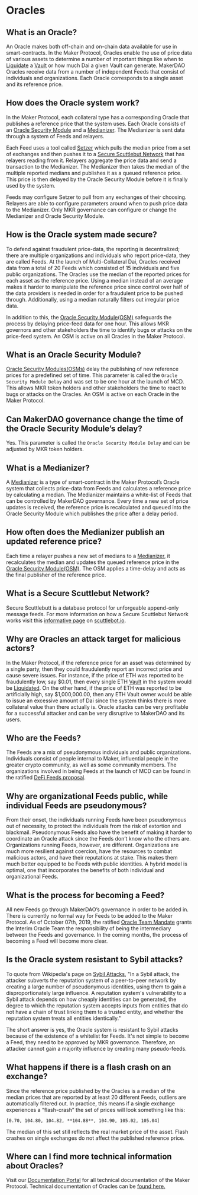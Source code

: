 # Oracles

## What is an Oracle?

An Oracle makes both off-chain and on-chain data available for use in smart-contracts. In the Maker Protocol, Oracles enable the use of price data of various assets to determine a number of important things like when to [Liquidate](liquidation.md) a [Vault](vault.md) or how much Dai a given Vault can generate. MakerDAO Oracles receive data from a number of independent Feeds that consist of individuals and organizations. Each Oracle corresponds to a single asset and its reference price.

## How does the Oracle system work?

In the Maker Protocol, each collateral type has a corresponding Oracle that publishes a reference price that the system uses. Each Oracle consists of an [Oracle Security Module](https://docs.makerdao.com/smart-contract-modules/oracle-module/oracle-security-module-osm-detailed-documentation) and a [Medianizer](https://docs.makerdao.com/smart-contract-modules/oracle-module/median-detailed-documentation). The Medianizer is sent data through a system of Feeds and relayers.

Each Feed uses a tool called [Setzer](https://github.com/makerdao/setzer-mcd) which pulls the median price from a set of exchanges and then pushes it to a [Secure Scuttlebut Network](https://scuttlebot.io/more/protocols/secure-scuttlebutt.html) that has relayers reading from it. Relayers aggregate the price data and send a transaction to the Medianizer. The Medianizer then takes the median of the multiple reported medians and publishes it as a queued reference price. This price is then delayed by the Oracle Security Module before it is finally used by the system.

Feeds may configure Setzer to pull from any exchanges of their choosing. Relayers are able to configure parameters around when to push price data to the Medianizer. Only MKR governance can configure or change the Medianizer and Oracle Security Module.

## How is the Oracle system made secure?

To defend against fraudulent price-data, the reporting is decentralized; there are multiple organizations and individuals who report price-data, they are called Feeds. At the launch of Multi-Collateral Dai, Oracles received data from a total of 20 Feeds which consisted of 15 individuals and five public organizations. The Oracles use the median of the reported prices for each asset as the reference price. Using a median instead of an average makes it harder to manipulate the reference price since control over half of the data providers is needed in order for a fraudulent price to be pushed through. Additionally, using a median naturally filters out irregular price data.

In addition to this, the [Oracle Security Module(OSM)](https://docs.makerdao.com/smart-contract-modules/oracle-module/oracle-security-module-osm-detailed-documentation) safeguards the process by delaying price-feed data for one hour. This allows MKR governors and other stakeholders the time to identify bugs or attacks on the price-feed system. An OSM is active on all Oracles in the Maker Protocol.

## What is an Oracle Security Module?

[Oracle Security Modules(OSMs)](https://docs.makerdao.com/smart-contract-modules/oracle-module/oracle-security-module-osm-detailed-documentation) delay the publishing of new reference prices for a predefined set of time. This parameter is called the `Oracle Security Module Delay` and was set to be one hour at the launch of MCD. This allows MKR token holders and other stakeholders the time to react to bugs or attacks on the Oracles. An OSM is active on each Oracle in the Maker Protocol.

## Can MakerDAO governance change the time of the Oracle Security Module’s delay?

Yes. This parameter is called the `Oracle Security Module Delay` and can be adjusted by MKR token holders.

## What is a Medianizer?

A [Medianizer](https://docs.makerdao.com/smart-contract-modules/oracle-module/median-detailed-documentation) is a type of smart-contract in the Maker Protocol’s Oracle system that collects price-data from Feeds and calculates a reference price by calculating a median. The Medianizer maintains a white-list of Feeds that can be controlled by MakerDAO governance. Every time a new set of price updates is received, the reference price is recalculated and queued into the Oracle Security Module which publishes the price after a delay period.

## How often does the Medianizer publish an updated reference price?

Each time a relayer pushes a new set of medians to a [Medianizer](https://docs.makerdao.com/smart-contract-modules/oracle-module/median-detailed-documentation), it recalculates the median and updates the queued reference price in the [Oracle Security Module(OSM)](https://docs.makerdao.com/smart-contract-modules/oracle-module/oracle-security-module-osm-detailed-documentation). The OSM applies a time-delay and acts as the final publisher of the reference price.

## What is a Secure Scuttlebut Network?

Secure Scuttlebutt is a database protocol for unforgeable append-only message feeds. For more information on how a Secure Scuttlebut Network works visit this [informative page](https://scuttlebot.io/more/protocols/secure-scuttlebutt.html) on [scuttlebot.io](https://scuttlebot.io/).

## Why are Oracles an attack target for malicious actors?

In the Maker Protocol, if the reference price for an asset was determined by a single party, then they could fraudulently report an incorrect price and cause severe issues. For instance, if the price of ETH was reported to be fraudulently low, say $0.01, then every single ETH [Vault](vault.md) in the system would be [Liquidated](liquidation.md). On the other hand, if the price of ETH was reported to be artificially high, say $1,000,000.00, then any ETH Vault owner would be able to issue an excessive amount of Dai since the system thinks there is more collateral value than there actually is. Oracle attacks can be very profitable for a successful attacker and can be very disruptive to MakerDAO and its users.

## Who are the Feeds?

The Feeds are a mix of pseudonymous individuals and public organizations. Individuals consist of people internal to Maker, influential people in the greater crypto community, as well as some community members. The organizations involved in being Feeds at the launch of MCD can be found in the ratified [DeFi Feeds proposal](https://vote.makerdao.com/polling-proposal/qmpem83sxjjwe1jvn2csdtetn4r3j95ejuzpbmtxef4lu5).

## Why are organizational Feeds public, while individual Feeds are pseudonymous?

From their onset, the individuals running Feeds have been pseudonymous out of necessity, to protect the individuals from the risk of extortion and blackmail. Pseudonymous Feeds also have the benefit of making it harder to coordinate an Oracle attack since the Feeds don’t know who the others are. Organizations running Feeds, however, are different. Organizations are much more resilient against coercion, have the resources to combat malicious actors, and have their reputations at stake. This makes them much better equipped to be Feeds with public identities. A hybrid model is optimal, one that incorporates the benefits of both individual and organizational Feeds.

## What is the process for becoming a Feed?

All new Feeds go through MakerDAO’s governance in order to be added in. There is currently no formal way for Feeds to be added to the Maker Protocol. As of October 07th, 2019, the ratified [Oracle Team Mandate](https://vote.makerdao.com/polling-proposal/qmas1bqrquo2h41qv4fa8hpek9ukb7dlwtpkpn62r5hhmq) grants the Interim Oracle Team the responsibility of being the intermediary between the Feeds and governance. In the coming months, the process of becoming a Feed will become more clear.

## Is the Oracle system resistant to Sybil attacks?

To quote from Wikipedia's page on [Sybil Attacks](https://en.wikipedia.org/wiki/Sybil_attack), "In a Sybil attack, the attacker subverts the reputation system of a peer-to-peer network by creating a large number of pseudonymous identities, using them to gain a disproportionately large influence. A reputation system's vulnerability to a Sybil attack depends on how cheaply identities can be generated, the degree to which the reputation system accepts inputs from entities that do not have a chain of trust linking them to a trusted entity, and whether the reputation system treats all entities identically."

The short answer is yes, the Oracle system is resistant to Sybil attacks because of the existence of a whitelist for Feeds. It's not simple to become a Feed, they need to be approved by MKR governance. Therefore, an attacker cannot gain a majority influence by creating many pseudo-feeds.

## What happens if there is a flash crash on an exchange?

Since the reference price published by the Oracles is a median of the median prices that are reported by at least 20 different Feeds, outliers are automatically filtered out. In practice, this means if a single exchange experiences a “flash-crash” the set of prices will look something like this:

```
[0.70, 104.80, 104.82, **104.88**, 104.90, 105.02, 105.04]
```

The median of this set still reflects the real market price of the asset. Flash crashes on single exchanges do not affect the published reference price.

## Where can I find more technical information about Oracles?

Visit our [Documentation Portal](https://docs.makerdao.com/) for all technical documentation of the Maker Protocol. Technical documentation of Oracles can be [found here.](https://docs.makerdao.com/smart-contract-modules/oracle-module)
